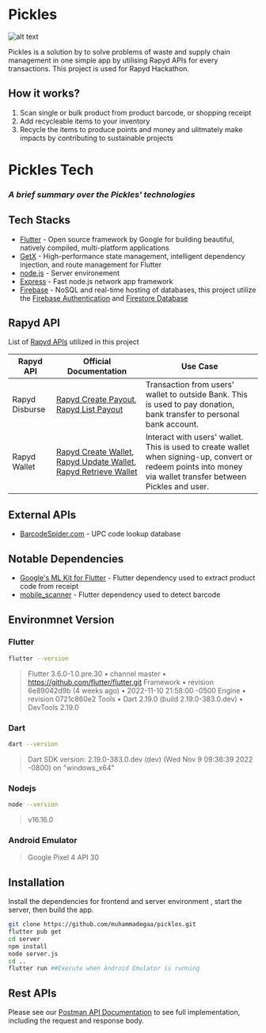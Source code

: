 # Pickles

![alt text](https://www.rapyd.net/wp-content/uploads/2019/10/Screen-Shot-2020-05-27-at-9.23.21-AM.png)

Pickles is a solution by to solve problems of waste and supply chain management in one simple app by utilising Rapyd APIs for every transactions. This project is used for Rapyd Hackathon.

## How it works?

1. Scan single or bulk product from product barcode, or shopping receipt
2. Add recycleable items to your inventory
3. Recycle the items to produce points and money and ulitmately make impacts by contributing to sustainable projects

# Pickles Tech

### _A brief summary over the Pickles' technologies_

## Tech Stacks

- [Flutter](https://flutter.dev/) - Open source framework by Google for building beautiful, natively compiled, multi-platform applications
- [GetX](https://pub.dev/packages/get) - High-performance state management, intelligent dependency injection, and route management for Flutter
- [node.js](http://nodejs.org/) - Server environement
- [Express](http://expressjs.com/) - Fast node.js network app framework
- [Firebase](https://firebase.google.com/) - NoSQL and real-time hosting of databases, this project utilize the [Firebase Authentication](https://firebase.google.com/docs/auth) and [Firestore Database](https://firebase.google.com/docs/firestore)

## Rapyd API

List of [Rapyd APIs](https://docs.rapyd.net/build-with-rapyd/docs) utilized in this project

| Rapyd API      | Official Documentation                                                                                                                                                                                                                                                                          | Use Case                                                                                                                                                      |
| -------------- | ----------------------------------------------------------------------------------------------------------------------------------------------------------------------------------------------------------------------------------------------------------------------------------------------- | ------------------------------------------------------------------------------------------------------------------------------------------------------------- |
| Rapyd Disburse | [Rapyd Create Payout](https://docs.rapyd.net/build-with-rapyd/reference/payout#create-payout), [Rapyd List Payout](https://docs.rapyd.net/build-with-rapyd/reference/payout#list-payouts)                                                                                                       | Transaction from users' wallet to outside Bank. This is used to pay donation, bank transfer to personal bank account.                                         |
| Rapyd Wallet   | [Rapyd Create Wallet](https://docs.rapyd.net/build-with-rapyd/reference/wallet#create-wallet), [Rapyd Update Wallet](https://docs.rapyd.net/build-with-rapyd/reference/wallet#update-wallet), [Rapyd Retrieve Wallet](https://docs.rapyd.net/build-with-rapyd/reference/wallet#retrieve-wallet) | Interact with users' wallet. This is used to create wallet when signing-up, convert or redeem points into money via wallet transfer between Pickles and user. |

## External APIs

- [BarcodeSpider.com](https://www.barcodespider.com/) - UPC code lookup database

## Notable Dependencies

- [Google's ML Kit for Flutter](https://pub.dev/packages/google_ml_kit) - Flutter dependency used to extract product code from receipt
- [mobile_scanner](https://pub.dev/packages/mobile_scanner) - Flutter dependency used to detect barcode

## Environmnet Version

### Flutter

```sh
flutter --version
```

> Flutter 3.6.0-1.0.pre.30 • channel master • https://github.com/flutter/flutter.git
> Framework • revision 6e89042d9b (4 weeks ago) • 2022-11-10 21:58:00 -0500
> Engine • revision 0721c860e2
> Tools • Dart 2.19.0 (build 2.19.0-383.0.dev) • DevTools 2.19.0

### Dart

```sh
dart --version
```

> Dart SDK version: 2.19.0-383.0.dev (dev) (Wed Nov 9 09:36:39 2022 -0800) on "windows_x64"

### Nodejs

```sh
node --version
```

> v16.16.0

### Android Emulator

> Google Pixel 4 API 30

## Installation

Install the dependencies for frontend and server environment , start the server, then build the app.

```sh
git clone https://github.com/muhammadegaa/pickles.git
flutter pub get
cd server
npm install
node server.js
cd ..
flutter run ##Execute when Android Emulator is running
```

## Rest APIs

Please see our [Postman API Documentation](https://www.postman.com/grey-firefly-314014/workspace/minang-cuisine/api/0054eb98-c6c1-4520-a1db-15a7b0cc2943) to see full implementation, including the request and response body.
